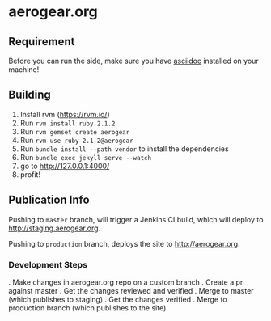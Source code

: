 # aerogear.org

## Requirement

Before you can run the side, make sure you have [asciidoc](http://www.methods.co.nz/asciidoc/) installed on your machine!

## Building

1. Install rvm (https://rvm.io/)
1. Run `rvm install ruby 2.1.2`
1. Run `rvm gemset create aerogear`
1. Run `rvm use ruby-2.1.2@aerogear`
1. Run `bundle install --path vendor` to install the dependencies
1. Run `bundle exec jekyll serve --watch`
1. go to <http://127.0.0.1:4000/>
1. profit!

## Publication Info

Pushing to `master` branch, will trigger a Jenkins CI build, which will deploy to <http://staging.aerogear.org>.

Pushing to `production` branch, deploys the site to <http://aerogear.org>.

### Development Steps

. Make changes in aerogear.org repo on a custom branch
. Create a pr against master
. Get the changes reviewed and verified
. Merge to master (which publishes to staging)
. Get the changes verified
. Merge to production branch (which publishes to the site)
